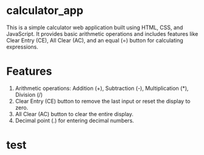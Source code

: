 

# calculator_app

This is a simple calculator web application built using HTML, CSS, and JavaScript. It provides basic arithmetic operations and includes features like Clear Entry (CE), All Clear (AC), and an equal (=) button for calculating expressions.


# Features 

1. Arithmetic operations: Addition (+), Subtraction (-), Multiplication (*), Division (/)
2. Clear Entry (CE) button to remove the last input or reset the display to zero.
3. All Clear (AC) button to clear the entire display.
4. Decimal point (.) for entering decimal numbers.

# test